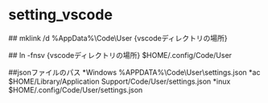 # setting_vscode

##<Windows>
mklink /d %AppData%\Code\User {vscodeディレクトリの場所}

##<Linux>
ln -fnsv {vscodeディレクトリの場所} $HOME/.config/Code/User

##jsonファイルのパス
*Windows %APPDATA%\Code\User\settings.json
*ac $HOME/Library/Application Support/Code/User/settings.json
*inux $HOME/.config/Code/User/settings.json
